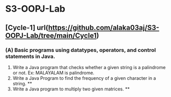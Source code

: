 # S3-OOPJ-Lab

## [Cycle-1] url(https://github.com/alaka03aj/S3-OOPJ-Lab/tree/main/Cycle1)
### (A) Basic programs using datatypes, operators, and control statements in Java.
1) Write a Java program that checks whether a given string is a palindrome or not. 
   Ex: MALAYALAM is palindrome.
2) Write a Java Program to find the frequency of a given character in a string. **
3) Write a Java program to multiply two given matrices. **
